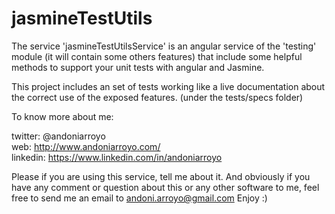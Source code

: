 # jasmineTestUtils
The service 'jasmineTestUtilsService' is an angular service of the 'testing' module (it will contain some others  features) that include some helpful methods to support your unit tests with angular and Jasmine.

This project includes an set of tests working like a live documentation about the correct use of the exposed features. (under the tests/specs folder)   

To know more about me:  

twitter:   @andoniarroyo  
web:       http://www.andoniarroyo.com/  
linkedin:  https://www.linkedin.com/in/andoniarroyo   

Please if you are using this service, tell me about it.  And obviously if you have any comment or question about this or any other software to me, feel free to  send me an email to andoni.arroyo@gmail.com   Enjoy :)
